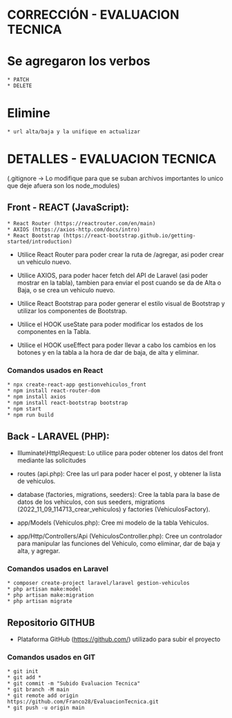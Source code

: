 # CORRECCIÓN - EVALUACION TECNICA

# Se agregaron los verbos
    * PATCH
    * DELETE

# Elimine
    * url alta/baja y la unifique en actualizar

# DETALLES - EVALUACION TECNICA

(.gitignore -> Lo modifique para que se suban archivos importantes lo unico que deje afuera son los node_modules)

## Front - REACT (JavaScript):

    * React Router (https://reactrouter.com/en/main)
    * AXIOS (https://axios-http.com/docs/intro)
    * React Bootstrap (https://react-bootstrap.github.io/getting-started/introduction)

- Utilice React Router para poder crear la ruta de /agregar, asi poder crear un vehiculo nuevo.

- Utilice AXIOS, para poder hacer fetch del API de Laravel (asi poder mostrar en la tabla), tambien para enviar el post cuando se da de Alta o Baja, o se crea un vehiculo nuevo.

- Utilice React Bootstrap para poder generar el estilo visual de Bootstrap y utilizar los componentes de Bootstrap.

- Utilice el HOOK useState para poder modificar los estados de los componentes en la Tabla.

- Utilice el HOOK useEffect para poder llevar a cabo los cambios en los botones y en la tabla a la hora de dar de baja, de alta y eliminar.

### Comandos usados en React

    * npx create-react-app gestionvehiculos_front
    * npm install react-router-dom
    * npm install axios
    * npm install react-bootstrap bootstrap
    * npm start
    * npm run build

## Back - LARAVEL (PHP):

- Illuminate\Http\Request: Lo utilice para poder obtener los datos del front mediante las solicitudes

- routes (api.php): Cree las url para poder hacer el post, y obtener la lista de vehiculos.

- database (factories, migrations, seeders): Cree la tabla para la base de datos de los vehiculos, con sus seeders, migrations (2022_11_09_114713_crear_vehiculos) y factories (VehiculosFactory).

- app/Models (Vehiculos.php): Cree mi modelo de la tabla Vehiculos.

- app/Http/Controllers/Api (VehiculosController.php): Cree un controlador para manipular las funciones del Vehiculo, como eliminar, dar de baja y alta, y agregar.

### Comandos usados en Laravel

    * composer create-project laravel/laravel gestion-vehiculos
    * php artisan make:model
    * php artisan make:migration
    * php artisan migrate

## Repositorio GITHUB

- Plataforma GitHub (https://github.com/) utilizado para subir el proyecto

### Comandos usados en GIT

    * git init
    * git add *
    * git commit -m "Subido Evaluacion Tecnica"
    * git branch -M main
    * git remote add origin https://github.com/Franco28/EvaluacionTecnica.git
    * git push -u origin main
